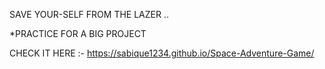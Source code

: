 SAVE YOUR-SELF FROM THE LAZER ..

*PRACTICE FOR A BIG PROJECT

CHECK IT HERE :- https://sabique1234.github.io/Space-Adventure-Game/
